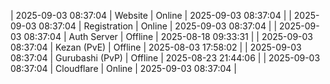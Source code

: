 | 2025-09-03 08:37:04 | Website | Online | 2025-09-03 08:37:04 |
| 2025-09-03 08:37:04 | Registration | Online | 2025-09-03 08:37:04 |
| 2025-09-03 08:37:04 | Auth Server | Offline | 2025-08-18 09:33:31 |
| 2025-09-03 08:37:04 | Kezan (PvE) | Offline | 2025-08-03 17:58:02 |
| 2025-09-03 08:37:04 | Gurubashi (PvP) | Offline | 2025-08-23 21:44:06 |
| 2025-09-03 08:37:04 | Cloudflare | Online | 2025-09-03 08:37:04 |
